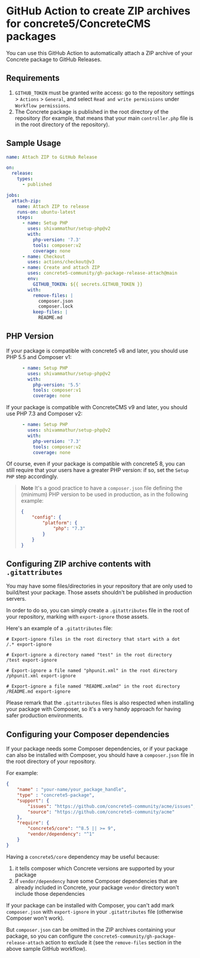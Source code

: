 # GitHub Action to create ZIP archives for concrete5/ConcreteCMS packages

You can use this GitHub Action to automatically attach a ZIP archive of your Concrete package to GitHub Releases.

## Requirements

1. `GITHUB_TOKEN` must be granted write access: go to the repository settings > `Actions` > `General`, and select `Read and write permissions` under `Workflow permissions`.
2. The Concrete package is published in the root directory of the repository (for example, that means that your main `controller.php` file is in the root directory of the repository).

## Sample Usage

```yaml
name: Attach ZIP to GitHub Release

on:
  release:
    types:
      - published

jobs:
  attach-zip:
    name: Attach ZIP to release
    runs-on: ubuntu-latest
    steps:
      - name: Setup PHP
        uses: shivammathur/setup-php@v2
        with:
          php-version: '7.3'
          tools: composer:v2
          coverage: none
      - name: Checkout
        uses: actions/checkout@v3
      - name: Create and attach ZIP
        uses: concrete5-community/gh-package-release-attach@main
        env:
          GITHUB_TOKEN: ${{ secrets.GITHUB_TOKEN }}
        with:
          remove-files: |
            composer.json
            composer.lock
          keep-files: |
            README.md
```

## PHP Version

If your package is compatible with concrete5 v8 and later, you should use PHP 5.5 and Composer v1:

```yaml
      - name: Setup PHP
        uses: shivammathur/setup-php@v2
        with:
          php-version: '5.5'
          tools: composer:v1
          coverage: none
```

If your package is compatible with ConcreteCMS v9 and later, you should use PHP 7.3 and Composer v2:

```yaml
      - name: Setup PHP
        uses: shivammathur/setup-php@v2
        with:
          php-version: '7.3'
          tools: composer:v2
          coverage: none
```

Of course, even if your package is compatible with concrete5 8, you can still require that your users have a greater PHP version: if so, set the `Setup PHP` step accordingly.

> **Note**
> It's a good practice to have a `composer.json` file defining the (minimum) PHP version to be used in production, as in the following example:
> ```json
> {
>     "config": {
>         "platform": {
>             "php": "7.3"
>         }
>     }
> }
> ```

## Configuring ZIP archive contents with `.gitattributes`

You may have some files/directories in your repository that are only used to build/test your package.
Those assets shouldn't be published in production servers.

In order to do so, you can simply create a `.gitattributes` file in the root of your repository, marking with `export-ignore` those assets.

Here's an example of a `.gitattributes` file:

```gitattributes
# Export-ignore files in the root directory that start with a dot
/.* export-ignore

# Export-ignore a directory named "test" in the root directory
/test export-ignore

# Export-ignore a file named "phpunit.xml" in the root directory
/phpunit.xml export-ignore

# Export-ignore a file named "README.xmlmd" in the root directory
/README.md export-ignore
```

Please remark that the `.gitattributes` files is also respected when installing your package with Composer, so it's a very handy approach for having safer production environments.

## Configuring your Composer dependencies

If your package needs some Composer dependencies, or if your package can also be installed with Composer, you should have a `composer.json` file in the root directory of your repository.

For example:

```json
{
    "name" : "your-name/your_package_handle",
    "type" : "concrete5-package",
    "support": {
        "issues": "https://github.com/concrete5-community/acme/issues",
        "source": "https://github.com/concrete5-community/acme"
    },
    "require": {
        "concrete5/core": "^8.5 || >= 9",
        "vendor/dependency": "^1"
    }
}
```

Having a `concrete5/core` dependency may be useful because:

1. it tells composer which Concrete versions are supported by your package
2. if `vendor/dependency` have some Composer dependencies that are already included in Concrete, your package `vendor` directory won't include those dependencies

If your package can be installed with Composer, you can't add mark `composer.json` with `export-ignore` in your `.gitattributes` file (otherwise Composer won't work).

But `composer.json` can be omitted in the ZIP archives containing your package, so you can configure the `concrete5-community/gh-package-release-attach` action to exclude it (see the `remove-files` section in the above sample GitHub workflow).
